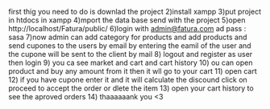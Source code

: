 first thig you need to do is downlad the project
2)install xampp
3)put project in htdocs in xampp
4)mport  the data base send with the project
5)open http://localhost/Fatura/public/ 
6)login with admin@fatura.com ad pass : sasa
7)now admin can add category for products and add products and send cupones to the users by email by entering the eamil of the user and the cupone will be sent to the client by mail
8) logout and register as user then login
9) you ca see market and cart and cart history
10) ou can open product and buy any amount from it then it wll go to your cart
11) open cart 
12) if you have cupone enter it and it will calculate the discound click on proceed to accept the order or dlete the item 
13) open your cart history to see the aproved orders 
14) thaaaaaank you <3

